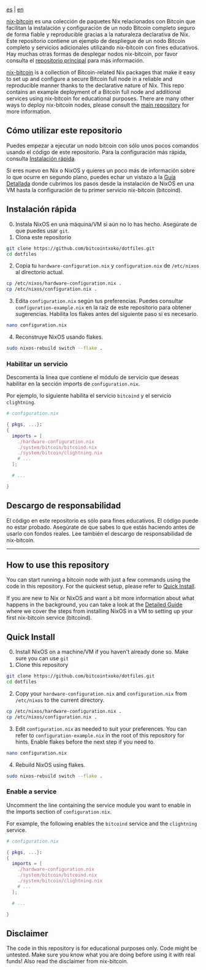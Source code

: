 [es](#cómo-utilizar-este-repositorio) | [en](#how-to-use-this-repository)

[nix-bitcoin](https://github.com/fort-nix/nix-bitcoin) es una colección de paquetes Nix relacionados con Bitcoin que facilitan la instalación y configuración de un nodo Bitcoin completo seguro de forma fiable y reproducible gracias a la naturaleza declarativa de Nix. Este repositorio contiene un ejemplo de despliegue de un nodo Bitcoin completo y servicios adicionales utilizando nix-bitcoin con fines educativos. Hay muchas otras formas de desplegar nodos nix-bitcoin, por favor consulta el [repositorio principal](https://github.com/fort-nix/nix-bitcoin/blob/master/docs/install.md) para más información.

[nix-bitcoin](https://github.com/fort-nix/nix-bitcoin) is a collection of Bitcoin-related Nix packages that make it easy to set up and configure a secure Bitcoin full node in a reliable and reproducible manner thanks to the declarative nature of Nix. This repo contains an example deployment of a Bitcoin full node and additional services using nix-bitcoin for educational purposes. There are many other ways to deploy nix-bitcoin nodes, please consult the [main repository](https://github.com/fort-nix/nix-bitcoin/blob/master/docs/install.md) for more information.

## Cómo utilizar este repositorio

Puedes empezar a ejecutar un nodo bitcoin con sólo unos pocos comandos usando el código de este repositorio. Para la configuración más rápida, consulta [Instalación rápida](#instalación-rápida).

Si eres nuevo en Nix o NixOS y quieres un poco más de información sobre lo que ocurre en segundo plano, puedes echar un vistazo a la [Guía Detallada](https://github.com/bitcointxoko/guides/blob/main/es/nix-bitcoin-01.md) donde cubrimos los pasos desde la instalación de NixOS en una VM hasta la configuración de tu primer servicio nix-bitcoin (bitcoind).

## Instalación rápida

0. Instala NixOS en una máquina/VM si aún no lo has hecho. Asegúrate de que puedes usar `git`.
1. Clona este repositorio

```bash
git clone https://github.com/bitcointxoko/dotfiles.git
cd dotfiles
```

2. Copia tu `hardware-configuration.nix` y `configuration.nix` de `/etc/nixos` al directorio actual.

```bash
cp /etc/nixos/hardware-configuration.nix .
cp /etc/nixos/configuration.nix .
```

3. Edita `configuration.nix` según tus preferencias. Puedes consultar `configuration-example.nix` en la raíz de este repositorio para obtener sugerencias. Habilita los flakes antes del siguiente paso si es necesario.

```bash
nano configuration.nix
```

4. Reconstruye NixOS usando flakes.

```bash
sudo nixos-rebuild switch --flake .
```

### Habilitar un servicio

Descomenta la línea que contiene el módulo de servicio que deseas habilitar en la sección imports de `configuration.nix`.

Por ejemplo, lo siguiente habilita el servicio `bitcoind` y el servicio `clightning`.

```nix
# configuration.nix

{ pkgs, ...}:
{
  imports = [
    ./hardware-configuration.nix
    ./system/bitcoin/bitcoind.nix
    ./system/bitcoin/clightning.nix
    # ...
  ];

  # ...

}
```

## Descargo de responsabilidad

El código en este repositorio es sólo para fines educativos. El código puede no estar probado. Asegúrate de que sabes lo que estás haciendo antes de usarlo con fondos reales. Lee también el descargo de responsabilidad de nix-bitcoin.

---

## How to use this repository

You can start running a bitcoin node with just a few commands using the code in this repository. For the quickest setup, please refer to [Quick Install](#quick-install).

If you are new to Nix or NixOS and want a bit more information about what happens in the background, you can take a look at the [Detailed Guide](https://github.com/bitcointxoko/guides/blob/main/en/nix-bitcoin-01.md) where we cover the steps from installing NixOS in a VM to setting up your first nix-bitcoin service (bitcoind).

## Quick Install

0. Install NixOS on a machine/VM if you haven't already done so. Make sure you can use `git`
1. Clone this repository

```bash
git clone https://github.com/bitcointxoko/dotfiles.git
cd dotfiles
```

2. Copy your `hardware-configuration.nix` and `configuration.nix` from `/etc/nixos` to the current directory.

```bash
cp /etc/nixos/hardware-configuration.nix .
cp /etc/nixos/configuration.nix .
```

3. Edit `configuration.nix` as needed to suit your preferences. You can refer to `configuration-example.nix` in the root of this repository for hints. Enable flakes before the next step if you need to.

```bash
nano configuration.nix
```

4. Rebuild NixOS using flakes.

```bash
sudo nixos-rebuild switch --flake .
```

### Enable a service

Uncomment the line containing the service module you want to enable in the imports section of `configuration.nix`.

For example, the following enables the `bitcoind` service and the `clightning` service.

```nix
# configuration.nix

{ pkgs, ...}:
{
  imports = [
    ./hardware-configuration.nix
    ./system/bitcoin/bitcoind.nix
    ./system/bitcoin/clightning.nix
    # ...
  ];

  # ...

}
```

## Disclaimer

The code in this repository is for educational purposes only. Code might be untested. Make sure you know what you are doing before using it with real funds! Also read the disclaimer from nix-bitcoin.
